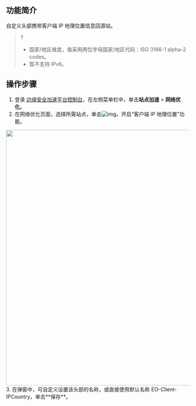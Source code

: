 ## 功能简介
自定义头部携带客户端 IP 地理位置信息回源站。
>?
>- 国家/地区维度，值采用两位字母国家/地区代码：ISO 3166-1 alpha-2 codes。
>- 暂不支持 IPv6。
>
## 操作步骤
1. 登录 [边缘安全加速平台控制台](https://console.cloud.tencent.com/edgeone)，在左侧菜单栏中，单击**站点加速** > **网络优化**。
2. 在网络优化页面，选择所需站点，单击![img](https://qcloudimg.tencent-cloud.cn/raw/8d3e9bac718473e40a340843b4cc7fb8.png)，开启“客户端 IP 地理位置”功能。
<img src="https://qcloudimg.tencent-cloud.cn/raw/54cfa6a8a9dc4374d21a48ec5420913f.png" width=700px>
3. 在弹窗中，可自定义设置该头部的名称，或直接使用默认名称 EO-Client-IPCountry，单击**保存**。
